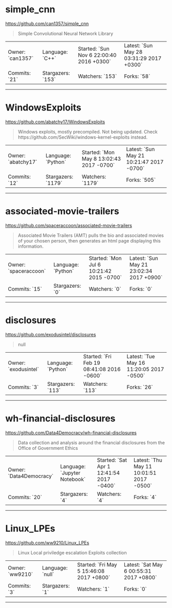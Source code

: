 # simple_cnn

https://github.com/can1357/simple_cnn
<blockquote>
Simple Convolutional Neural Network Library
</blockquote>

<table>
<tr><td>Owner: `can1357`</td>
    <td>Language: `C++`</td>
    <td>Started: `Sun Nov 6 22:00:40 2016 +0300`</td>
    <td>Latest: `Sun May 28 03:31:29 2017 +0300`</td></tr>
<tr><td>Commits: `21`</td>
    <td>Stargazers: `153`</td>
    <td>Watchers: `153`</td>
    <td>Forks: `58`</td></tr>
</table>

---

# WindowsExploits

https://github.com/abatchy17/WindowsExploits
<blockquote>
Windows exploits, mostly precompiled. Not being updated. Check https://github.com/SecWiki/windows-kernel-exploits instead.
</blockquote>

<table>
<tr><td>Owner: `abatchy17`</td>
    <td>Language: `Python`</td>
    <td>Started: `Mon May 8 13:02:43 2017 -0700`</td>
    <td>Latest: `Sun May 21 10:21:47 2017 -0700`</td></tr>
<tr><td>Commits: `12`</td>
    <td>Stargazers: `1179`</td>
    <td>Watchers: `1179`</td>
    <td>Forks: `505`</td></tr>
</table>

---

# associated-movie-trailers

https://github.com/spaceraccoon/associated-movie-trailers
<blockquote>
Associated Movie Trailers (AMT) pulls the bio and associated movies of your chosen person, then generates an html page displaying this information.
</blockquote>

<table>
<tr><td>Owner: `spaceraccoon`</td>
    <td>Language: `Python`</td>
    <td>Started: `Mon Jul 6 10:21:42 2015 -0700`</td>
    <td>Latest: `Sun May 21 23:02:34 2017 +0900`</td></tr>
<tr><td>Commits: `15`</td>
    <td>Stargazers: `0`</td>
    <td>Watchers: `0`</td>
    <td>Forks: `0`</td></tr>
</table>

---

# disclosures

https://github.com/exodusintel/disclosures
<blockquote>
null
</blockquote>

<table>
<tr><td>Owner: `exodusintel`</td>
    <td>Language: `Python`</td>
    <td>Started: `Fri Feb 19 08:41:08 2016 -0600`</td>
    <td>Latest: `Tue May 16 11:20:05 2017 -0500`</td></tr>
<tr><td>Commits: `3`</td>
    <td>Stargazers: `113`</td>
    <td>Watchers: `113`</td>
    <td>Forks: `26`</td></tr>
</table>

---

# wh-financial-disclosures

https://github.com/Data4Democracy/wh-financial-disclosures
<blockquote>
Data collection and analysis around the financial disclosures from the Office of Government Ethics
</blockquote>

<table>
<tr><td>Owner: `Data4Democracy`</td>
    <td>Language: `Jupyter Notebook`</td>
    <td>Started: `Sat Apr 1 12:41:54 2017 -0400`</td>
    <td>Latest: `Thu May 11 10:01:51 2017 -0500`</td></tr>
<tr><td>Commits: `20`</td>
    <td>Stargazers: `4`</td>
    <td>Watchers: `4`</td>
    <td>Forks: `4`</td></tr>
</table>

---

# Linux_LPEs

https://github.com/ww9210/Linux_LPEs
<blockquote>
Linux Local priviledge escalation Exploits collection
</blockquote>

<table>
<tr><td>Owner: `ww9210`</td>
    <td>Language: `null`</td>
    <td>Started: `Fri May 5 15:46:08 2017 +0800`</td>
    <td>Latest: `Sat May 6 00:55:31 2017 +0800`</td></tr>
<tr><td>Commits: `3`</td>
    <td>Stargazers: `1`</td>
    <td>Watchers: `1`</td>
    <td>Forks: `0`</td></tr>
</table>

---

